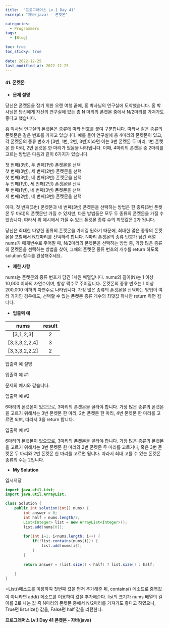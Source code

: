 ```yaml
---
title:  "프로그래머스 Lv.1 Day 41"
excerpt: "자바(java) - 폰켓몬"

categories:
  - Programmers
tags:
  - [Blog]

toc: true
toc_sticky: true
 
date: 2022-12-25
last_modified_at: 2022-12-25
---
```


#### 41. 폰켓몬


- **문제 설명** 

당신은 폰켓몬을 잡기 위한 오랜 여행 끝에, 홍 박사님의 연구실에 도착했습니다. 홍 박사님은 당신에게 자신의 연구실에 있는 총 N 마리의 폰켓몬 중에서 N/2마리를 가져가도 좋다고 했습니다.

홍 박사님 연구실의 폰켓몬은 종류에 따라 번호를 붙여 구분합니다. 따라서 같은 종류의 폰켓몬은 같은 번호를 가지고 있습니다. 예를 들어 연구실에 총 4마리의 폰켓몬이 있고, 각 폰켓몬의 종류 번호가 [3번, 1번, 2번, 3번]이라면 이는 3번 폰켓몬 두 마리, 1번 폰켓몬 한 마리, 2번 폰켓몬 한 마리가 있음을 나타냅니다. 이때, 4마리의 폰켓몬 중 2마리를 고르는 방법은 다음과 같이 6가지가 있습니다.

첫 번째(3번), 두 번째(1번) 폰켓몬을 선택   
첫 번째(3번), 세 번째(2번) 폰켓몬을 선택  
첫 번째(3번), 네 번째(3번) 폰켓몬을 선택  
두 번째(1번), 세 번째(2번) 폰켓몬을 선택  
두 번째(1번), 네 번째(3번) 폰켓몬을 선택  
세 번째(2번), 네 번째(3번) 폰켓몬을 선택  

이때, 첫 번째(3번) 폰켓몬과 네 번째(3번) 폰켓몬을 선택하는 방법은 한 종류(3번 폰켓몬 두 마리)의 폰켓몬만 가질 수 있지만, 다른 방법들은 모두 두 종류의 폰켓몬을 가질 수 있습니다. 따라서 위 예시에서 가질 수 있는 폰켓몬 종류 수의 최댓값은 2가 됩니다.

당신은 최대한 다양한 종류의 폰켓몬을 가지길 원하기 때문에, 최대한 많은 종류의 폰켓몬을 포함해서 N/2마리를 선택하려 합니다. N마리 폰켓몬의 종류 번호가 담긴 배열 nums가 매개변수로 주어질 때, N/2마리의 폰켓몬을 선택하는 방법 중, 가장 많은 종류의 폰켓몬을 선택하는 방법을 찾아, 그때의 폰켓몬 종류 번호의 개수를 return 하도록 solution 함수를 완성해주세요.


- **제한 사항**

nums는 폰켓몬의 종류 번호가 담긴 1차원 배열입니다.
nums의 길이(N)는 1 이상 10,000 이하의 자연수이며, 항상 짝수로 주어집니다.
폰켓몬의 종류 번호는 1 이상 200,000 이하의 자연수로 나타냅니다.
가장 많은 종류의 폰켓몬을 선택하는 방법이 여러 가지인 경우에도, 선택할 수 있는 폰켓몬 종류 개수의 최댓값 하나만 return 하면 됩니다.

- **입출력 예**

|**nums**|**result**|
|:---:|:---:|
|[3,1,2,3]|2|
|[3,3,3,2,2,4]|3|
|[3,3,3,2,2,2]|2|

입출력 예 설명

입출력 예 #1

문제의 예시와 같습니다.

입출력 예 #2

6마리의 폰켓몬이 있으므로, 3마리의 폰켓몬을 골라야 합니다.
가장 많은 종류의 폰켓몬을 고르기 위해서는 3번 폰켓몬 한 마리, 2번 폰켓몬 한 마리, 4번 폰켓몬 한 마리를 고르면 되며, 따라서 3을 return 합니다.

입출력 예 #3

6마리의 폰켓몬이 있으므로, 3마리의 폰켓몬을 골라야 합니다.
가장 많은 종류의 폰켓몬을 고르기 위해서는 3번 폰켓몬 한 마리와 2번 폰켓몬 두 마리를 고르거나, 혹은 3번 폰켓몬 두 마리와 2번 폰켓몬 한 마리를 고르면 됩니다. 따라서 최대 고를 수 있는 폰켓몬 종류의 수는 2입니다.


- **My Solution**

임시저장

```java
import java.util.List;
import java.util.ArrayList;

class Solution {
    public int solution(int[] nums) {
        int answer = 0;
        int half = nums.length/2;
        List<Integer> list = new ArrayList<Integer>();
        list.add(nums[0]);
        
        for(int i=1; i<nums.length; i++) {
            if(!list.contains(nums[i])) {
                list.add(nums[i]);
            }
        }
        
        return answer = (list.size() < half) ? list.size() : half;
        
    }
}
```

⭐List()메소드를 이용하여 첫번째 값을 먼저 추가해준 뒤, contains() 메소드로 중복값이 아니라면 add() 메소드를 이용하여 값을 추가해준다.
list의 크기가 nums 배열의 길이를 2로 나눈 값 즉 N마리의 폰켓몬 중에서 N/2마리를 가져가도 좋다고 하였으니, True면 list.size() 값을, False면 half 값을 리턴한다.


**프로그래머스 Lv.1 Day 41 폰켓몬 - 자바(java)**
